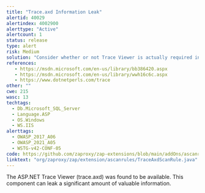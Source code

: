 ```yaml
---
title: "Trace.axd Information Leak"
alertid: 40029
alertindex: 4002900
alerttype: "Active"
alertcount: 1
status: release
type: alert
risk: Medium
solution: "Consider whether or not Trace Viewer is actually required in production, if it isn't then disable it. If it is then ensure access to it requires authentication and authorization."
references:
   - https://msdn.microsoft.com/en-us/library/bb386420.aspx
   - https://msdn.microsoft.com/en-us/library/wwh16c6c.aspx
   - https://www.dotnetperls.com/trace
other: ""
cwe: 215
wasc: 13
techtags: 
  - Db.Microsoft_SQL_Server
  - Language.ASP
  - OS.Windows
  - WS.IIS
alerttags: 
  - OWASP_2017_A06
  - OWASP_2021_A05
  - WSTG-v42-CONF-05
code: https://github.com/zaproxy/zap-extensions/blob/main/addOns/ascanrules/src/main/java/org/zaproxy/zap/extension/ascanrules/TraceAxdScanRule.java
linktext: "org/zaproxy/zap/extension/ascanrules/TraceAxdScanRule.java"
---
```

The ASP.NET Trace Viewer (trace.axd) was found to be available. This component can leak a significant amount of valuable information.
